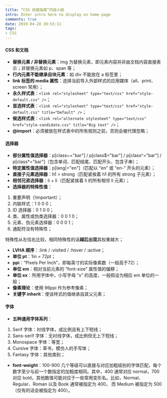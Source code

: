 ```yaml
---
title: “CSS 权威指南”内容小结
intro: Enter intro here to display on home page
comments: true
date: 2019-04-28 20:53:11
tags:
- CSS
---
```


#### CSS 和文档

* **替换元素 / 非替换元素**：img 为替换元素，即元素内容并非由文档内容直接表示；非替换元素如 p、span 等；
* **行内元素不能继承自块元素**：如 div 不能放在 a 标签里；
* **link 标签的 media 属性**：选择当前导入外部样式的应用媒体（all、print、screen 常用）；
* **永久样式表**：`<link rel="stylesheet" type="text/css" href="style-default.css" />`；
* **首选样式表**：`<link rel="stylesheet" type="text/css" href="style-default.css" title="Default" />`；
* **候选样式表**：`<link rel="alternate stylesheet" type="text/css" href="style-candidate.css" title="Big text" />`；
* **@import**：必须被放在样式表中的所有规则之前，否则会被代理忽略；

#### 选择器

* **部分属性值选择器**：p[class~="bar"] / p[class$="bar"] / p[class^="bar"] / p[class*="bar"]（包含单词、匹配结尾、匹配开头、包含子串）；
* **特定属性值选择器**：p[lang|="en"]（匹配以 “en” 或 “en-” 开头的元素）；
* **直接子元素选择器**：h1 > strong（匹配紧挨着 h1 的所有 strong 子元素）；
* **相邻兄弟选择器**：li + li（匹配紧挨着 li 的所有相邻 li 元素）；
* **选择器的特殊性值**：

1. 重要声明（!important）；
2. 内联样式：1 0 0 0；
3. ID 选择器：0 1 0 0；
4. 类、属性或伪类选择器：0 0 1 0；
5. 元素、伪元素选择器：0 0 0 1；
6. 通配符没有特殊性；

特殊性从左往右比较，相同特殊性的话**越后出现**其权重越大；

* **LVHA 顺序**：:link / :visited / :hover / :active；
* **单位 pt**：1in = 72pt；
* **ppi**：“Pixels Per Inch”，即每英寸的实际像素数（一般高于72）；
* **单位 em**：相对当前元素的 “font-size” 属性值的偏移；
* **单位 ex**：所用字体中，小写字母 “x” 的高度，一般假设为相应 em 单位的一般；
* **像素理论**：使用 96ppi 作为参考像素；
* **关键字 inherit**：使该样式的值继承自其父元素；

#### 字体

* **五种通用字体系列**：

1. Serif 字体：衬线字体，成比例且有上下短线；
2. Sans-serif 字体：无衬线字体，成比例但无上下短线；
3. Monospace 字体：等宽；
4. Cursive 字体：草书，模仿人的手写体；
5. Fantasy 字体：其他类别；

* **font-weight**：100-900 几个等级可以直接与对应加粗级别的字体匹配，每个数字至少与前一个数指定的加粗度相同。其中，400 通常对应 normal，700 对应 bold，其他数值可能对应于一些常用变形名。比如，Normal、Regular、Roman 以及 Book 通常被指定为 400， 而 Medium 被指定为 500（仅有的话会被指定为 400）。








